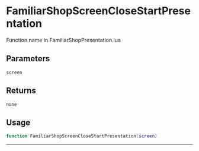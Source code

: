# FamiliarShopScreenCloseStartPresentation
Function name in FamiliarShopPresentation.lua
## Parameters
`screen`
## Returns
`none`
## Usage
```lua
function FamiliarShopScreenCloseStartPresentation(screen)
```
---
